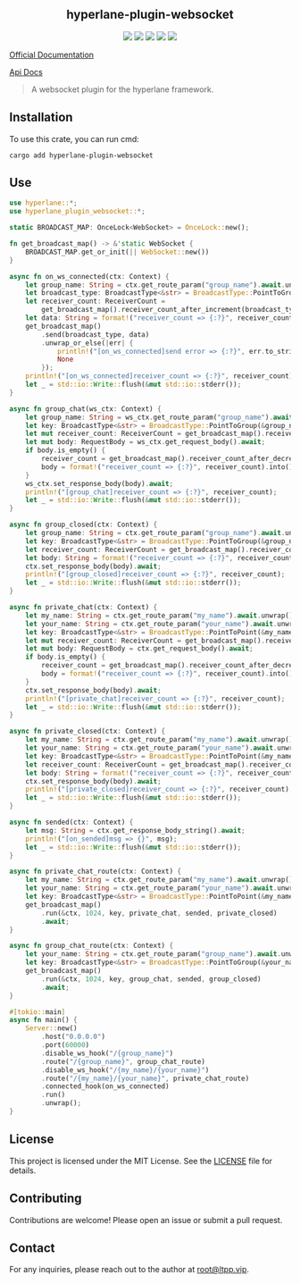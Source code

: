 <center>

## hyperlane-plugin-websocket

[![](https://img.shields.io/crates/v/hyperlane-plugin-websocket.svg)](https://crates.io/crates/hyperlane-plugin-websocket)
[![](https://img.shields.io/crates/d/hyperlane-plugin-websocket.svg)](https://img.shields.io/crates/d/hyperlane-plugin-websocket.svg)
[![](https://docs.rs/hyperlane-plugin-websocket/badge.svg)](https://docs.rs/hyperlane-plugin-websocket)
[![](https://github.com/eastspire/hyperlane-plugin-websocket/workflows/Rust/badge.svg)](https://github.com/eastspire/hyperlane-plugin-websocket/actions?query=workflow:Rust)
[![](https://img.shields.io/crates/l/hyperlane-plugin-websocket.svg)](./LICENSE)

</center>

[Official Documentation](https://docs.ltpp.vip/hyperlane-plugin-websocket/)

[Api Docs](https://docs.rs/hyperlane-plugin-websocket/latest/http_type/)

> A websocket plugin for the hyperlane framework.

## Installation

To use this crate, you can run cmd:

```shell
cargo add hyperlane-plugin-websocket
```

## Use

```rust
use hyperlane::*;
use hyperlane_plugin_websocket::*;

static BROADCAST_MAP: OnceLock<WebSocket> = OnceLock::new();

fn get_broadcast_map() -> &'static WebSocket {
    BROADCAST_MAP.get_or_init(|| WebSocket::new())
}

async fn on_ws_connected(ctx: Context) {
    let group_name: String = ctx.get_route_param("group_name").await.unwrap();
    let broadcast_type: BroadcastType<&str> = BroadcastType::PointToGroup(&group_name);
    let receiver_count: ReceiverCount =
        get_broadcast_map().receiver_count_after_increment(broadcast_type);
    let data: String = format!("receiver_count => {:?}", receiver_count).into();
    get_broadcast_map()
        .send(broadcast_type, data)
        .unwrap_or_else(|err| {
            println!("[on_ws_connected]send error => {:?}", err.to_string());
            None
        });
    println!("[on_ws_connected]receiver_count => {:?}", receiver_count);
    let _ = std::io::Write::flush(&mut std::io::stderr());
}

async fn group_chat(ws_ctx: Context) {
    let group_name: String = ws_ctx.get_route_param("group_name").await.unwrap();
    let key: BroadcastType<&str> = BroadcastType::PointToGroup(&group_name);
    let mut receiver_count: ReceiverCount = get_broadcast_map().receiver_count(key);
    let mut body: RequestBody = ws_ctx.get_request_body().await;
    if body.is_empty() {
        receiver_count = get_broadcast_map().receiver_count_after_decrement(key);
        body = format!("receiver_count => {:?}", receiver_count).into();
    }
    ws_ctx.set_response_body(body).await;
    println!("[group_chat]receiver_count => {:?}", receiver_count);
    let _ = std::io::Write::flush(&mut std::io::stderr());
}

async fn group_closed(ctx: Context) {
    let group_name: String = ctx.get_route_param("group_name").await.unwrap();
    let key: BroadcastType<&str> = BroadcastType::PointToGroup(&group_name);
    let receiver_count: ReceiverCount = get_broadcast_map().receiver_count_after_decrement(key);
    let body: String = format!("receiver_count => {:?}", receiver_count);
    ctx.set_response_body(body).await;
    println!("[group_closed]receiver_count => {:?}", receiver_count);
    let _ = std::io::Write::flush(&mut std::io::stderr());
}

async fn private_chat(ctx: Context) {
    let my_name: String = ctx.get_route_param("my_name").await.unwrap();
    let your_name: String = ctx.get_route_param("your_name").await.unwrap();
    let key: BroadcastType<&str> = BroadcastType::PointToPoint(&my_name, &your_name);
    let mut receiver_count: ReceiverCount = get_broadcast_map().receiver_count(key);
    let mut body: RequestBody = ctx.get_request_body().await;
    if body.is_empty() {
        receiver_count = get_broadcast_map().receiver_count_after_decrement(key);
        body = format!("receiver_count => {:?}", receiver_count).into();
    }
    ctx.set_response_body(body).await;
    println!("[private_chat]receiver_count => {:?}", receiver_count);
    let _ = std::io::Write::flush(&mut std::io::stderr());
}

async fn private_closed(ctx: Context) {
    let my_name: String = ctx.get_route_param("my_name").await.unwrap();
    let your_name: String = ctx.get_route_param("your_name").await.unwrap();
    let key: BroadcastType<&str> = BroadcastType::PointToPoint(&my_name, &your_name);
    let receiver_count: ReceiverCount = get_broadcast_map().receiver_count_after_decrement(key);
    let body: String = format!("receiver_count => {:?}", receiver_count);
    ctx.set_response_body(body).await;
    println!("[private_closed]receiver_count => {:?}", receiver_count);
    let _ = std::io::Write::flush(&mut std::io::stderr());
}

async fn sended(ctx: Context) {
    let msg: String = ctx.get_response_body_string().await;
    println!("[on_sended]msg => {}", msg);
    let _ = std::io::Write::flush(&mut std::io::stderr());
}

async fn private_chat_route(ctx: Context) {
    let my_name: String = ctx.get_route_param("my_name").await.unwrap();
    let your_name: String = ctx.get_route_param("your_name").await.unwrap();
    let key: BroadcastType<&str> = BroadcastType::PointToPoint(&my_name, &your_name);
    get_broadcast_map()
        .run(&ctx, 1024, key, private_chat, sended, private_closed)
        .await;
}

async fn group_chat_route(ctx: Context) {
    let your_name: String = ctx.get_route_param("group_name").await.unwrap();
    let key: BroadcastType<&str> = BroadcastType::PointToGroup(&your_name);
    get_broadcast_map()
        .run(&ctx, 1024, key, group_chat, sended, group_closed)
        .await;
}

#[tokio::main]
async fn main() {
    Server::new()
        .host("0.0.0.0")
        .port(60000)
        .disable_ws_hook("/{group_name}")
        .route("/{group_name}", group_chat_route)
        .disable_ws_hook("/{my_name}/{your_name}")
        .route("/{my_name}/{your_name}", private_chat_route)
        .connected_hook(on_ws_connected)
        .run()
        .unwrap();
}
```

## License

This project is licensed under the MIT License. See the [LICENSE](LICENSE) file for details.

## Contributing

Contributions are welcome! Please open an issue or submit a pull request.

## Contact

For any inquiries, please reach out to the author at [root@ltpp.vip](mailto:root@ltpp.vip).
